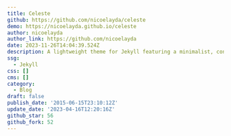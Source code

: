 ```yaml
---
title: Celeste
github: https://github.com/nicoelayda/celeste
demo: https://nicoelayda.github.io/celeste
author: nicoelayda
author_link: https://github.com/nicoelayda
date: 2023-11-26T14:04:39.524Z
description: A lightweight theme for Jekyll featuring a minimalist, content-first design.
ssg:
  - Jekyll
css: []
cms: []
category:
  - Blog
draft: false
publish_date: '2015-06-15T23:10:12Z'
update_date: '2023-04-16T12:20:16Z'
github_star: 56
github_fork: 52
---
```


